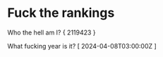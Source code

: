 # Fuck the rankings

Who the hell am I?
{ 2119423 }

What fucking year is it?
[ 2024-04-08T03:00:00Z ]

